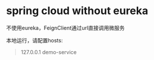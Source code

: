 # spring cloud without eureka
不使用eureka，FeignClient通过url直接调用微服务

本地运行，请配置hosts:
>127.0.0.1 demo-service